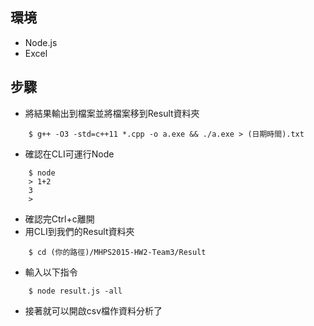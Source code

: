 ## 環境

- Node.js
- Excel

## 步驟
- 將結果輸出到檔案並將檔案移到Result資料夾
```
    $ g++ -O3 -std=c++11 *.cpp -o a.exe && ./a.exe > (日期時間).txt 
```
- 確認在CLI可運行Node
```
    $ node
    > 1+2
    3
    >
``` 
- 確認完Ctrl+c離開
- 用CLI到我們的Result資料夾
```
    $ cd (你的路徑)/MHPS2015-HW2-Team3/Result
```
- 輸入以下指令
```
    $ node result.js -all
```
- 接著就可以開啟csv檔作資料分析了
